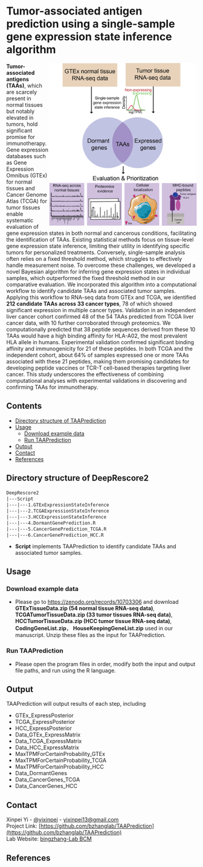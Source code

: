 
# Tumor-associated antigen prediction using a single-sample gene expression state inference algorithm

<img src="Image/Pipeline.png" alt="Logo" width="390" align = "right">

**Tumor-associated antigens (TAAs)**, which are scarcely present in normal tissues but notably elevated in tumors, hold significant promise for immunotherapy. Gene expression databases such as Gene Expression Omnibus (GTEx) for normal tissues and Cancer Genome Atlas (TCGA) for tumor tissues enable systematic evaluation of gene expression states in both normal and cancerous conditions, facilitating the identification of TAAs. Existing statistical methods focus on tissue-level gene expression state inference, limiting their utility in identifying specific tumors for personalized treatments. Conversely, single-sample analysis often relies on a fixed threshold method, which struggles to effectively handle measurement noise. To overcome these challenges, we developed a novel Bayesian algorithm for inferring gene expression states in individual samples, which outperformed the fixed threshold method in our comparative evaluation. We incorporated this algorithm into a computational workflow to identify candidate TAAs and associated tumor samples. Applying this workflow to RNA-seq data from GTEx and TCGA, we identified **212 candidate TAAs across 33 cancer types**, 78 of which showed significant expression in multiple cancer types. Validation in an independent liver cancer cohort confirmed 48 of the 54 TAAs predicted from TCGA liver cancer data, with 10 further corroborated through proteomics. We computationally predicted that 38 peptide sequences derived from these 10 TAAs would have a high binding affinity for HLA-A02, the most prevalent HLA allele in humans. Experimental validation confirmed significant binding affinity and immunogenicity for 21 of these peptides. In both TCGA and the independent cohort, about 64% of samples expressed one or more TAAs associated with these 21 peptides, making them promising candidates for developing peptide vaccines or TCR-T cell-based therapies targeting liver cancer. This study underscores the effectiveness of combining computational analyses with experimental validations in discovering and confirming TAAs for immunotherapy.

## Contents

- [Directory structure of TAAPrediction](#directory-structure-of-taaprediction)
- [Usage](#usage)
  - [Download example data](#download-example-data)
  - [Run TAAPrediction](#run-taaprediction)
- [Output](#output)
- [Contact](#contact)
- [References](#references)

## Directory structure of DeepRescore2
```
DeepRescore2
|---Script
|---|---1.GTExExpressionStateInference
|---|---2.TCGAExpressionStateInference
|---|---3.HCCExpressionStateInference
|---|---4.DormantGenePrediction.R
|---|---5.CancerGenePrediction_TCGA.R
|---|---6.CancerGenePrediction_HCC.R
```
- **Script** implements TAAPrediction to identify candidate TAAs and associated tumor samples.

## Usage

### Download example data
- Please go to https://zenodo.org/records/10703306 and download **GTExTissueData.zip (54 normal tissue RNA-seq data)**, **TCGATumorTissueData.zip (33 tumor tissues RNA-seq data)**, **HCCTumorTissueData.zip (HCC tumor tissue RNA-seq data)**, **CodingGeneList.zip**， **HouseKeepingGeneList.zip** used in our manuscript. Unzip these files as the input for TAAPrediction. 

### Run TAAPrediction
- Please open the program files in order, modify both the input and output file paths, and run using the R language.

## Output

TAAPrediction will output results of each step, including
* GTEx_ExpressPosterior
* TCGA_ExpressPosterior
* HCC_ExpressPosterior
* Data_GTEx_ExpressMatrix
* Data_TCGA_ExpressMatrix
* Data_HCC_ExpressMatrix
* MaxTPMForCertainProbability_GTEx
* MaxTPMForCertainProbability_TCGA
* MaxTPMForCertainProbability_HCC
* Data_DormantGenes
* Data_CancerGenes_TCGA
* Data_CancerGenes_HCC

## Contact

Xinpei Yi - [@yixinpei](https://twitter.com/yixinpei) - yixinpei13@gmail.com
<br/>Project Link: [https://github.com/bzhanglab/TAAPrediction](https://github.com/bzhanglab/TAAPrediction)
<br/>Lab Website: [bingzhang-Lab BCM](https://www.zhang-lab.org/)

## References
